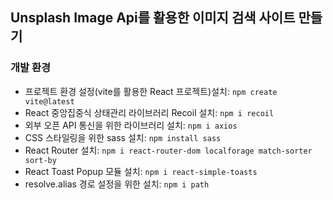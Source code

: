 ## Unsplash Image Api를 활용한 이미지 검색 사이트 만들기

### 개발 환경

- 프로젝트 환경 설정(vite를 활용한 React 프로젝트)설치: `npm create vite@latest`<br>
- React 중앙집중식 상태관리 라이브러리 Recoil 설치: `npm i recoil`<br>
- 외부 오픈 API 통신을 위한 라이브러리 설치: `npm i axios`<br>
- CSS 스타일링을 위한 sass 설치: `npm install sass`<br>
- React Router 설치: `npm i react-router-dom localforage match-sorter sort-by`<br>
- React Toast Popup 모듈 설치: `npm i react-simple-toasts`<br>
- resolve.alias 경로 설정을 위한 설치: `npm i path`
